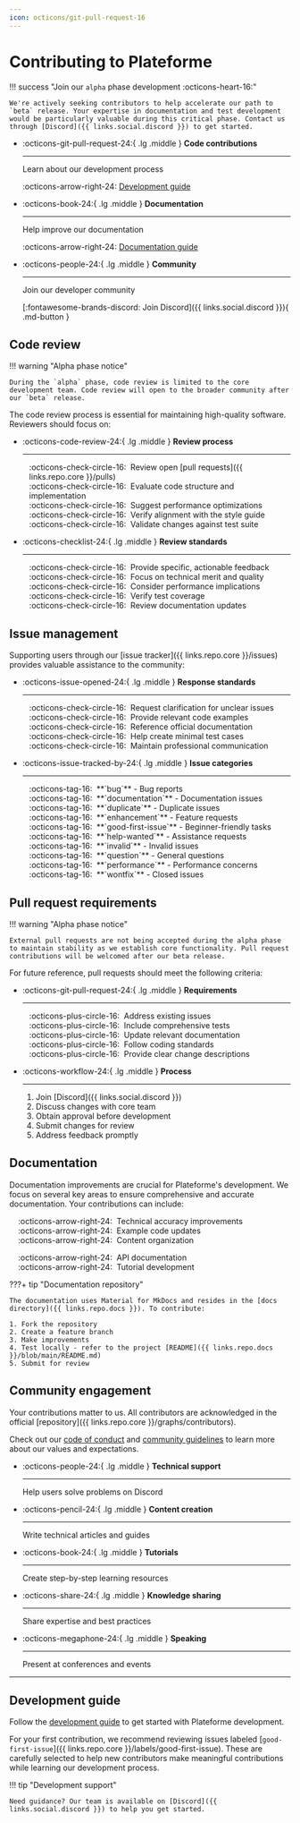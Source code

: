 ```yaml
---
icon: octicons/git-pull-request-16
---
```


# Contributing to **Plateforme**

!!! success "Join our `alpha` phase development :octicons-heart-16:"
    
    We're actively seeking contributors to help accelerate our path to `beta` release. Your expertise in documentation and test development would be particularly valuable during this critical phase. Contact us through [Discord]({{ links.social.discord }}) to get started.

<div class="grid cards" markdown>

-   :octicons-git-pull-request-24:{ .lg .middle } **Code contributions**

    ---
    
    Learn about our development process
    
    :octicons-arrow-right-24: [Development guide](#code-review)

-   :octicons-book-24:{ .lg .middle } **Documentation**

    ---
    
    Help improve our documentation
    
    :octicons-arrow-right-24: [Documentation guide](#documentation)

-   :octicons-people-24:{ .lg .middle } **Community**

    ---
    
    Join our developer community
    
    [:fontawesome-brands-discord: Join Discord]({{ links.social.discord }}){ .md-button }

</div>

## Code review

!!! warning "Alpha phase notice"

    During the `alpha` phase, code review is limited to the core development team. Code review will open to the broader community after our `beta` release.

The code review process is essential for maintaining high-quality software. Reviewers should focus on:

<div class="grid cards" markdown>

-   :octicons-code-review-24:{ .lg .middle } **Review process**

    ---

    <ul style="list-style: none; margin-left: -0.75rem;">
      <li>:octicons-check-circle-16:&nbsp; Review open [pull requests]({{ links.repo.core }}/pulls)</li>
      <li>:octicons-check-circle-16:&nbsp; Evaluate code structure and implementation</li>
      <li>:octicons-check-circle-16:&nbsp; Suggest performance optimizations</li>
      <li>:octicons-check-circle-16:&nbsp; Verify alignment with the style guide</li>
      <li>:octicons-check-circle-16:&nbsp; Validate changes against test suite</li>
    </ul>

-   :octicons-checklist-24:{ .lg .middle } **Review standards**

    ---

    <ul style="list-style: none; margin-left: -0.75rem;">
      <li>:octicons-check-circle-16:&nbsp; Provide specific, actionable feedback</li>
      <li>:octicons-check-circle-16:&nbsp; Focus on technical merit and quality</li>
      <li>:octicons-check-circle-16:&nbsp; Consider performance implications</li>
      <li>:octicons-check-circle-16:&nbsp; Verify test coverage</li>
      <li>:octicons-check-circle-16:&nbsp; Review documentation updates</li>
    </ul>

</div>

## Issue management

Supporting users through our [issue tracker]({{ links.repo.core }}/issues) provides valuable assistance to the community:

<div class="grid cards" markdown>

-   :octicons-issue-opened-24:{ .lg .middle } **Response standards**

    ---

    <ul style="list-style: none; margin-left: -0.75rem;">
      <li>:octicons-check-circle-16:&nbsp; Request clarification for unclear issues</li>
      <li>:octicons-check-circle-16:&nbsp; Provide relevant code examples</li>
      <li>:octicons-check-circle-16:&nbsp; Reference official documentation</li>
      <li>:octicons-check-circle-16:&nbsp; Help create minimal test cases</li>
      <li>:octicons-check-circle-16:&nbsp; Maintain professional communication</li>
    </ul>

-  :octicons-issue-tracked-by-24:{ .lg .middle } **Issue categories**

    ---

    <ul style="list-style: none; margin-left: -0.75rem;">
      <li>:octicons-tag-16:&nbsp; **`bug`** - Bug reports
      <li>:octicons-tag-16:&nbsp; **`documentation`** - Documentation issues
      <li>:octicons-tag-16:&nbsp; **`duplicate`** - Duplicate issues
      <li>:octicons-tag-16:&nbsp; **`enhancement`** - Feature requests
      <li>:octicons-tag-16:&nbsp; **`good-first-issue`** - Beginner-friendly tasks
      <li>:octicons-tag-16:&nbsp; **`help-wanted`** - Assistance requests
      <li>:octicons-tag-16:&nbsp; **`invalid`** - Invalid issues
      <li>:octicons-tag-16:&nbsp; **`question`** - General questions
      <li>:octicons-tag-16:&nbsp; **`performance`** - Performance concerns
      <li>:octicons-tag-16:&nbsp; **`wontfix`** - Closed issues
    </ul>

</div>

## Pull request requirements

!!! warning "Alpha phase notice"

    External pull requests are not being accepted during the alpha phase to maintain stability as we establish core functionality. Pull request contributions will be welcomed after our beta release.

For future reference, pull requests should meet the following criteria:

<div class="grid cards" markdown>

-   :octicons-git-pull-request-24:{ .lg .middle } **Requirements**

    ---

    <ul style="list-style: none; margin-left: -0.75rem;">
      <li>:octicons-plus-circle-16:&nbsp; Address existing issues</li>
      <li>:octicons-plus-circle-16:&nbsp; Include comprehensive tests</li>
      <li>:octicons-plus-circle-16:&nbsp; Update relevant documentation</li>
      <li>:octicons-plus-circle-16:&nbsp; Follow coding standards</li>
      <li>:octicons-plus-circle-16:&nbsp; Provide clear change descriptions</li>
    </ul>

-  :octicons-workflow-24:{ .lg .middle } **Process**

    ---

    1. Join [Discord]({{ links.social.discord }})
    2. Discuss changes with core team
    3. Obtain approval before development
    4. Submit changes for review
    5. Address feedback promptly

</div>

## Documentation

Documentation improvements are crucial for Plateforme's development. We focus on several key areas to ensure comprehensive and accurate documentation. Your contributions can include:

<div class="grid" markdown>
<ul style="list-style: none; margin-left: -0.5rem;" markdown>
  <li markdown>:octicons-arrow-right-24:&nbsp; Technical accuracy improvements</li>
  <li markdown>:octicons-arrow-right-24:&nbsp; Example code updates</li>
  <li markdown>:octicons-arrow-right-24:&nbsp; Content organization</li>
</ul>

<ul style="list-style: none; margin-left: -0.5rem;" markdown>
  <li markdown>:octicons-arrow-right-24:&nbsp; API documentation</li>
  <li markdown>:octicons-arrow-right-24:&nbsp; Tutorial development</li>
</ul>
</div>

???+ tip "Documentation repository"

    The documentation uses Material for MkDocs and resides in the [docs directory]({{ links.repo.docs }}). To contribute:

    1. Fork the repository
    2. Create a feature branch
    3. Make improvements
    4. Test locally - refer to the project [README]({{ links.repo.docs }}/blob/main/README.md)
    5. Submit for review

## Community engagement

Your contributions matter to us. All contributors are acknowledged in the official [repository]({{ links.repo.core }}/graphs/contributors).

Check out our [code of conduct](covenant.md) and [community guidelines](discussions.md) to learn more about our values and expectations.

<div class="grid cards" markdown>

-   :octicons-people-24:{ .lg .middle } **Technical support**

    ---

    Help users solve problems on Discord

-   :octicons-pencil-24:{ .lg .middle } **Content creation**

    ---

    Write technical articles and guides

-   :octicons-book-24:{ .lg .middle } **Tutorials**

    ---

    Create step-by-step learning resources

-   :octicons-share-24:{ .lg .middle } **Knowledge sharing**

    ---

    Share expertise and best practices

-   :octicons-megaphone-24:{ .lg .middle } **Speaking**

    ---

    Present at conferences and events

</div>

---

## Development guide

Follow the [development guide](../../learn/guides/development.md) to get started with Plateforme development.

For your first contribution, we recommend reviewing issues labeled [`good-first-issue`]({{ links.repo.core }}/labels/good-first-issue). These are carefully selected to help new contributors make meaningful contributions while learning our development process.

!!! tip "Development support"

    Need guidance? Our team is available on [Discord]({{ links.social.discord }}) to help you get started.

